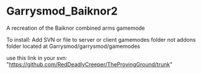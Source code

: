 # Garrysmod_Baiknor2
A recreation of the Baiknor combined arms gamemode

To install:
Add SVN or file to server or client gamemodes folder not addons 
folder located at
Garrysmod/garrysmod/gamemodes

use this link in your svn:
"https://github.com/RedDeadlyCreeper/TheProvingGround/trunk"
